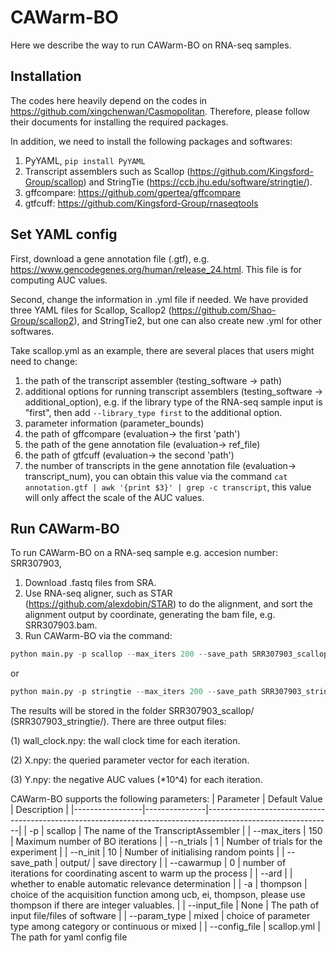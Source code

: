 # CAWarm-BO

Here we describe the way to run CAWarm-BO on RNA-seq samples. 

## Installation 

The codes here heavily depend on the codes in https://github.com/xingchenwan/Casmopolitan. Therefore, please follow their documents for installing the required packages. 

In addition, we need to install the following packages and softwares: 

1. PyYAML, `pip install PyYAML`
2. Transcript assemblers such as Scallop (https://github.com/Kingsford-Group/scallop) and StringTie (https://ccb.jhu.edu/software/stringtie/).
3. gffcompare: https://github.com/gpertea/gffcompare
4. gtfcuff: https://github.com/Kingsford-Group/rnaseqtools

## Set YAML config 

First, download a gene annotation file (.gtf), e.g. https://www.gencodegenes.org/human/release_24.html. This file is for computing AUC values. 

Second, change the information in .yml file if needed. We have provided three YAML files for Scallop, Scallop2 (https://github.com/Shao-Group/scallop2), and StringTie2, but one can also create new .yml for other softwares. 

Take scallop.yml as an example, there are several places that users might need to change:

1. the path of the transcript assembler (testing_software -> path)
2. additional options for running transcript assemblers (testing_software -> additional_option), e.g. if the library type of the RNA-seq sample input is "first", then add `--library_type first` to the additional option.
3. parameter information (parameter_bounds)
4. the path of gffcompare (evaluation-> the first 'path')
5. the path of the gene annotation file (evaluation-> ref_file)
6. the path of gtfcuff (evaluation-> the second 'path')
7. the number of transcripts in the gene annotation file (evaluation-> transcript_num), you can obtain this value via the command `cat annotation.gtf | awk '{print $3}' | grep -c transcript`, this value will only affect the scale of the AUC values. 

## Run CAWarm-BO

To run CAWarm-BO on a RNA-seq sample e.g. accesion number: SRR307903, 

1. Download .fastq files from SRA.
2. Use RNA-seq aligner, such as STAR (https://github.com/alexdobin/STAR) to do the alignment, and sort the alignment output by coordinate, generating the bam file, e.g. SRR307903.bam.
3. Run CAWarm-BO via the command:
```python
python main.py -p scallop --max_iters 200 --save_path SRR307903_scallop --input_file SRR307903.bam --cawarmup 60 --ard -a thompson --config_file scallop.yml
```
or
```python
python main.py -p stringtie --max_iters 200 --save_path SRR307903_stringtie --input_file SRR307903.bam --cawarmup 60 --ard -a thompson --config_file stringtie2.yml
```
The results will be stored in the folder SRR307903_scallop/ (SRR307903_stringtie/). There are three output files:

   (1) wall_clock.npy: the wall clock time for each iteration.

   (2) X.npy: the queried parameter vector for each iteration. 

   (3) Y.npy: the negative AUC values (*10^4) for each iteration. 

CAWarm-BO supports the following parameters:
| Parameter       | Default Value | Description                                                                                                 |
|-----------------|---------------|-------------------------------------------------------------------------------------------------------------|
| -p              | scallop          | The name of the TranscriptAssembler                                                             |
| --max_iters     | 150           | Maximum number of BO iterations                                                                             |
| --n_trials      | 1            | Number of trials for the experiment                                                                         |
| --n_init        | 10            | Number of initialising random points                                                                        |
| --save_path     | output/       | save directory                                                                            |
| --cawarmup      | 0             | number of iterations for coordinating ascent to warm up the process                                                     |
| --ard           |               | whether to enable automatic relevance determination                                           |
| -a              | thompson      | choice of the acquisition function among ucb, ei, thompson, please use thompson if there are integer valuables.                                                |
| --input_file    | None          | The path of input file/files of software                                                                    |
| --param_type    | mixed         | choice of parameter type among category or continuous or mixed                                              |
| --config_file | scallop.yml     | The path for yaml config file        
